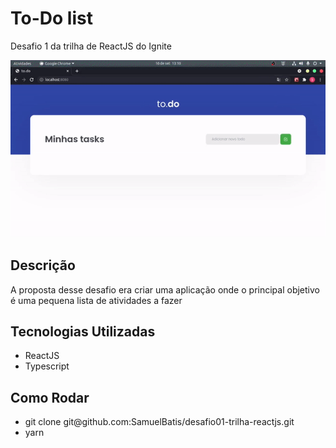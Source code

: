 # To-Do list

<p>Desafio 1 da trilha de ReactJS do Ignite</p>

<p>
  <img src="/toReadme/ezgif.com-gif-maker (1).gif"/>
</p>

## Descrição

<p> A proposta desse desafio era criar uma aplicação onde o principal objetivo é uma pequena lista de atividades a fazer</p>


## Tecnologias Utilizadas
<ul>
  <li>ReactJS</li>
  <li>Typescript</li>
</ul>



## Como Rodar

<ul>
  <li>git clone git@github.com:SamuelBatis/desafio01-trilha-reactjs.git</li>
  <li>yarn</li>
</ul>
